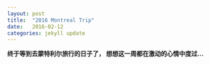 ```yaml
---
layout: post
title:  "2016 Montreal Trip"
date:   2016-02-12
categories: jekyll update
---
```



**终于等到去蒙特利尔旅行的日子了， 想想这一周都在激动的心情中度过...**
